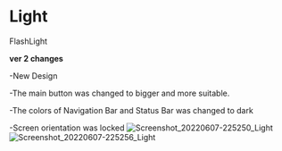 # Light
FlashLight

<b>ver 2 changes</b>


-New Design

-The main button was changed to bigger and more suitable.

-The colors of Navigation Bar and Status Bar was changed to dark

-Screen orientation was locked
![Screenshot_20220607-225250_Light](https://user-images.githubusercontent.com/93651407/172471252-b09dd141-f028-4648-b3c5-2808fff17525.jpg)
![Screenshot_20220607-225256_Light](https://user-images.githubusercontent.com/93651407/172471257-02770d13-7035-4e61-9e50-a5e0e7a599c0.jpg)
